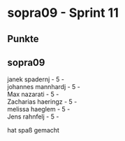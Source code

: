 # sopra09 - Sprint 11
## Punkte
## sopra09 
janek spadernj - 5 -  
johannes mannhardj - 5 -  
Max nazarati - 5 -  
Zacharias haeringz - 5 -  
melissa haeglem - 5 -  
Jens rahnfelj - 5 -  

hat spaß gemacht